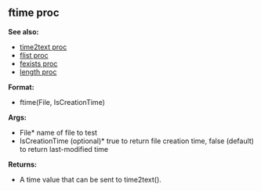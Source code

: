 ## ftime proc
**See also:**
*   [time2text proc](/proc/time2text)
*   [flist proc](/proc/flist)
*   [fexists proc](/proc/fexists)
*   [length proc](/proc/length)
<!-- -->
**Format:**
*   ftime(File, IsCreationTime)
<!-- -->
**Args:**
*   File* name of file to test
*   IsCreationTime (optional)* true to return file creation time, false
    (default) to return last-modified time
<!-- -->
**Returns:**
*   A time value that can be sent to time2text().